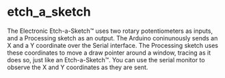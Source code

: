 etch_a_sketch
=============

The Electronic Etch-a-Sketch™ uses two rotary potentiometers as inputs, and a Processing sketch as an output. The Arduino coninunously sends an X and a Y coordinate over the Serial interface. The Processing sketch uses these coordinates to move a draw pointer around a window, tracing as it does so, just like an Etch-a-Sketch™. You can use the serial monitor to observe the X and Y coordinates as they are sent.
